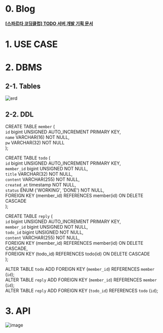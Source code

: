 # 0. Blog
**[[스파르타 코딩클럽] TODO 서버 개발 기획 문서](https://strawberryrabbit.tistory.com/6)**
# 1. USE CASE
# 2. DBMS
## 2-1. Tables
![erd](https://github.com/ddalkyTokky/KotlinSpring_TODO_Backend/assets/47583083/c97c9d9a-9f9a-4788-a585-be762c30e980)
## 2-2. DDL
CREATE TABLE `member` (                     
	`id` bigint UNSIGNED AUTO_INCREMENT PRIMARY KEY,                   
	`name` VARCHAR(16) NOT NULL,                   
	`pw` VARCHAR(32) NOT NULL                   
);                   
                   
CREATE TABLE `todo` (                   
	`id` bigint UNSIGNED AUTO_INCREMENT PRIMARY KEY,                   
	`member_id` bigint UNSIGNED NOT NULL,                   
	`title`	VARCHAR(32) NOT NULL,                   
	`content` VARCHAR(255) NOT NULL,                   
	`created_at` timestamp NOT NULL,                   
	`status` ENUM ('WORKING', 'DONE') NOT NULL,                   
    FOREIGN KEY (member_id) REFERENCES member(id) ON DELETE CASCADE                   
);                   
                   
CREATE TABLE `reply` (                   
	`id` bigint UNSIGNED AUTO_INCREMENT PRIMARY KEY,                   
	`member_id` bigint UNSIGNED NOT NULL,                   
	`todo_id` bigint UNSIGNED NOT NULL,                   
	`content` VARCHAR(255) NOT NULL,                   
    FOREIGN KEY (member_id) REFERENCES member(id) ON DELETE CASCADE,                   
    FOREIGN KEY (todo_id) REFERENCES todo(id) ON DELETE CASCADE                   
);                   
                   
ALTER TABLE `todo` ADD FOREIGN KEY (`member_id`) REFERENCES `member` (`id`);                   
ALTER TABLE `reply` ADD FOREIGN KEY (`member_id`) REFERENCES `member` (`id`);                   
ALTER TABLE `reply` ADD FOREIGN KEY (`todo_id`) REFERENCES `todo` (`id`);                   

# 3. API
![image](https://github.com/ddalkyTokky/KotlinSpring_TODO_Backend/assets/47583083/83f8bd8b-c2e2-48df-912b-61aa3ecb2b82)

